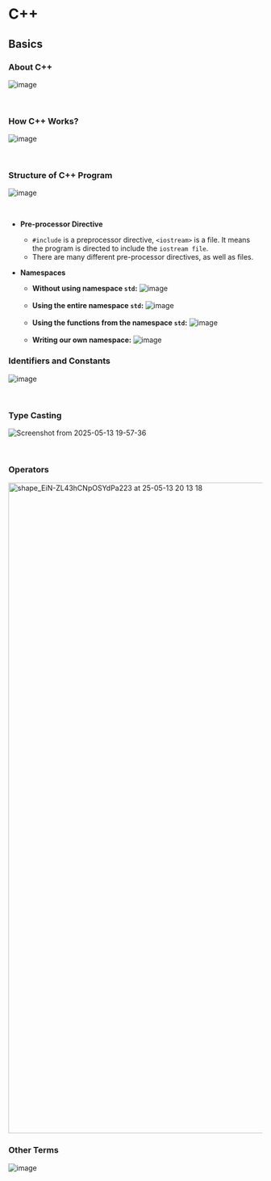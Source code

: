 # C++

## Basics
### About C++
![image](https://github.com/user-attachments/assets/072771bf-2c22-48c0-9763-b9277246b721)

<br>

### How C++ Works?
![image](https://github.com/user-attachments/assets/868b72bf-2a95-45ac-89ec-42e56af69017)

<br>

### Structure of C++ Program
![image](https://github.com/user-attachments/assets/8913436e-4524-427e-b981-9c7a85e76c4d)

<br>

- **Pre-processor Directive**
  - `#include` is a preprocessor directive, `<iostream>` is a file. It means the program is directed to include the `iostream file`.
  - There are many different pre-processor directives, as well as files.

- **Namespaces**
  - **Without using namespace `std`:**
    ![image](https://github.com/user-attachments/assets/cb5d7d05-bb83-4e0b-bbaf-da4fd69e867d)
    
  <br>
  
  - **Using the entire namespace `std`:**
    ![image](https://github.com/user-attachments/assets/b6761b3d-5a1a-422c-831b-34349396dfe0)
    
  <br>
  
  - **Using the functions from the namespace `std`:**
    ![image](https://github.com/user-attachments/assets/1df752ba-a1b7-4272-adee-daceae2f6c11)
    
  <br>
  
  - **Writing our own namespace:**
    ![image](https://github.com/user-attachments/assets/660257dd-b3b5-4867-9fbd-c1c37d133a94)

### Identifiers and Constants
![image](https://github.com/user-attachments/assets/4f229bc5-0cec-4d87-ab20-176bd5787a74)

<br>

### Type Casting
![Screenshot from 2025-05-13 19-57-36](https://github.com/user-attachments/assets/34f8d92a-c402-4cde-8093-97cde368d5c2)

<br>

### Operators
<img width="1287" alt="shape_EiN-ZL43hCNpOSYdPa223 at 25-05-13 20 13 18" src="https://github.com/user-attachments/assets/e850a7c4-96a4-4d2d-bc95-689f32b536cf" />

<br>

### Other Terms
![image](https://github.com/user-attachments/assets/6bce3b53-0949-4354-9913-590bd9a9db63)
